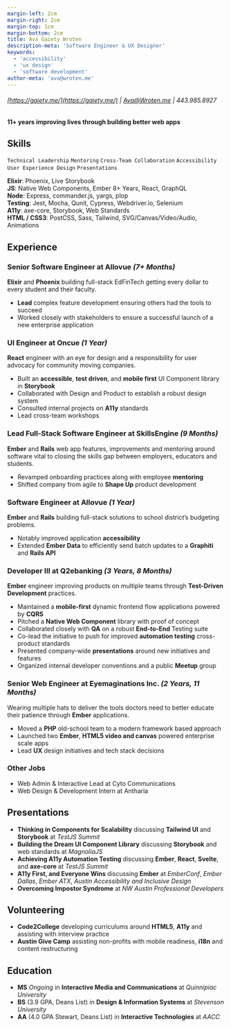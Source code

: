 ```yaml
---
margin-left: 2cm
margin-right: 2cm
margin-top: 1cm
margin-bottom: 2cm
title: Ava Gaiety Wroten
description-meta: 'Software Engineer & UX Designer'
keywords: 
  - 'accessibility' 
  - 'ux design' 
  - 'software development'
author-meta: 'ava@wroten.me'
---
```


###### [https://gaiety.me/](https://gaiety.me/) | Ava@Wroten.me | 443.985.8927
#### 11+ years improving lives through building better web apps

## Skills
```Technical Leadership```
```Mentoring```
```Cross-Team Collaboration```
```Accessibility```
```User Experience Design```
```Presentations```

**Elixir**: Phoenix, Live Storybook  
**JS**: Native Web Components, Ember 8+ Years, React, GraphQL  
**Node**: Express, commander.js, yargs, plop  
**Testing**: Jest, Mocha, Qunit, Cypress, Webdriver.io, Selenium  
**A11y**: axe-core, Storybook, Web Standards  
**HTML / CSS3**: PostCSS, Sass, Tailwind, SVG/Canvas/Video/Audio, Animations

## Experience
### Senior Software Engineer at Allovue _(7+ Months)_

**Elixir** and **Phoenix** building full-stack EdFinTech getting every dollar to every student and their faculty.

- **Lead** complex feature development ensuring others had the tools to succeed
- Worked closely with stakeholders to ensure a successful launch of a new enterprise application

### UI Engineer at Oncue _(1 Year)_
**React** engineer with an eye for design and a responsibility for user advocacy for community moving companies.

- Built an **accessible**, **test driven**, and **mobile first** UI Component library in **Storybook**
- Collaborated with Design and Product to establish a robust design system
- Consulted internal projects on **A11y** standards
- Lead cross-team workshops

### Lead Full-Stack Software Engineer at SkillsEngine _(9 Months)_
**Ember** and **Rails** web app features, improvements and mentoring around software vital to closing the skills gap between employers, educators and students.

- Revamped onboarding practices along with employee **mentoring**
- Shifted company from agile to **Shape Up** product development

### Software Engineer at Allovue _(1 Year)_
**Ember** and **Rails** building full-stack solutions to school district’s budgeting problems.

- Notably improved application **accessibility**
- Extended **Ember Data** to efficiently send batch updates to a **Graphiti** and **Rails API**

### Developer III at Q2ebanking _(3 Years, 8 Months)_
**Ember** engineer improving products on multiple teams through **Test-Driven Development** practices.

- Maintained a **mobile-first** dynamic frontend flow applications powered by **CQRS**
- Pitched a **Native Web Component** library with proof of concept
- Collaborated closely with **QA** on a robust **End-to-End** Testing suite
- Co-lead the initiative to push for improved **automation testing** cross-product standards
- Presented company-wide **presentations** around new initiatives and features
- Organized internal developer conventions and a public **Meetup** group

### Senior Web Engineer at Eyemaginations Inc. _(2 Years, 11 Months)_
Wearing multiple hats to deliver the tools doctors need to better educate their patience through **Ember** applications.

- Moved a **PHP** old-school team to a modern framework based approach
- Launched two **Ember**, **HTML5 video and canvas** powered enterprise scale apps
- Lead **UX** design initiatives and tech stack decisions

### Other Jobs

- Web Admin & Interactive Lead at Cyto Communications
- Web Design & Development Intern at Antharia

## Presentations

- **Thinking in Components for Scalability** discussing **Tailwind UI** and **Storybook** at _TestJS Summit_
- **Building the Dream UI Component Library** discussing **Storybook** and web standards at _MagnoliaJS_
- **Achieving A11y Automation Testing** discussing **Ember**, **React**, **Svelte**, and **axe-core** at _TestJS Summit_
- **A11y First, and Everyone Wins** discussing **Ember** at _EmberConf_, _Ember Dallas_, _Ember ATX_, _Austin Accessibility and Inclusive Design_
- **Overcoming Impostor Syndrome** at _NW Austin Professional Developers_

## Volunteering

- **Code2College** developing curriculums around **HTML5**, **A11y** and assisting with interview practice
- **Austin Give Camp** assisting non-profits with mobile readiness, **i18n** and content restructuring

## Education 

- **MS** _Ongoing_ in **Interactive Media and Communications** at _Quinnipiac University_
- **BS** (3.9 GPA, Deans List) in **Design & Information Systems** at _Stevenson University_
- **AA** (4.0 GPA Stewart, Deans List) in **Interactive Technologies** at _AACC_
